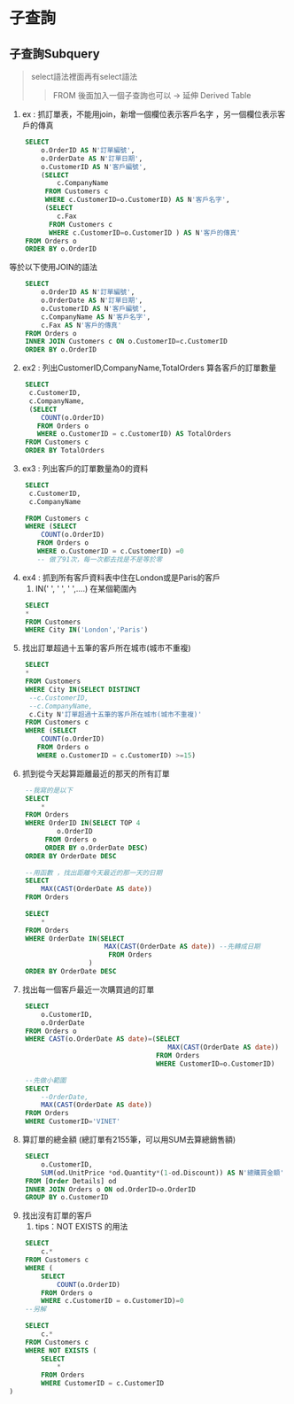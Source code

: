 # 子查詢
## 子查詢Subquery 

>select語法裡面再有select語法
>>FROM 後面加入一個子查詢也可以 -> 延伸 Derived Table

1. ex : 抓訂單表，不能用join，新增一個欄位表示客戶名字 ，另一個欄位表示客戶的傳真
```sql
	SELECT
		o.OrderID AS N'訂單編號',
		o.OrderDate AS N'訂單日期',
		o.CustomerID AS N'客戶編號',
		(SELECT 
			c.CompanyName 
		 FROM Customers c
		 WHERE c.CustomerID=o.CustomerID) AS N'客戶名字',
		 (SELECT 
			c.Fax 
		  FROM Customers c 
		  WHERE c.CustomerID=o.CustomerID ) AS N'客戶的傳真'
	FROM Orders o
	ORDER BY o.OrderID

```
 等於以下使用JOIN的語法
```sql
	SELECT
		o.OrderID AS N'訂單編號',
		o.OrderDate AS N'訂單日期',
		o.CustomerID AS N'客戶編號',
		c.CompanyName AS N'客戶名字',
		c.Fax AS N'客戶的傳真'
	FROM Orders o
	INNER JOIN Customers c ON o.CustomerID=c.CustomerID
	ORDER BY o.OrderID
```

2. ex2 : 列出CustomerID,CompanyName,TotalOrders 算各客戶的訂單數量
```sql
	SELECT 
	 c.CustomerID,
	 c.CompanyName,
	 (SELECT
		COUNT(o.OrderID)
	   FROM Orders o
	   WHERE o.CustomerID = c.CustomerID) AS TotalOrders
	FROM Customers c
	ORDER BY TotalOrders
```
3. ex3 : 列出客戶的訂單數量為0的資料
```sql
	SELECT 
	 c.CustomerID,
	 c.CompanyName
	
	FROM Customers c
	WHERE (SELECT
		COUNT(o.OrderID)
	   FROM Orders o
	   WHERE o.CustomerID = c.CustomerID) =0 
	   -- 做了91次，每一次都去找是不是等於零
```

4. ex4 : 抓到所有客戶資料表中住在London或是Paris的客戶
	1. IN(' ', ' ', ' ',....) 在某個範圍內
```sql
	SELECT 
	*
	FROM Customers
	WHERE City IN('London','Paris')
```
5. 找出訂單超過十五筆的客戶所在城市(城市不重複)
```sql
	SELECT 
	*
	FROM Customers
	WHERE City IN(SELECT DISTINCT
	 --c.CustomerID,
	 --c.CompanyName,
	 c.City N'訂單超過十五筆的客戶所在城市(城市不重複)'
	FROM Customers c
	WHERE (SELECT
		COUNT(o.OrderID)
	   FROM Orders o
	   WHERE o.CustomerID = c.CustomerID) >=15)
```


6. 抓到從今天起算距離最近的那天的所有訂單
```sql
	--我寫的是以下
	SELECT
		*
	FROM Orders
	WHERE OrderID IN(SELECT TOP 4
			o.OrderID
		 FROM Orders o
		 ORDER BY o.OrderDate DESC) 
	ORDER BY OrderDate DESC
	
	--用函數 ，找出距離今天最近的那一天的日期
	SELECT
		MAX(CAST(OrderDate AS date))
	FROM Orders
	
	SELECT
		*
	FROM Orders
	WHERE OrderDate IN(SELECT
						MAX(CAST(OrderDate AS date)) --先轉成日期
						 FROM Orders
					) 
	ORDER BY OrderDate DESC
```

7. 找出每一個客戶最近一次購買過的訂單
```sql
	SELECT
		o.CustomerID,
		o.OrderDate
	FROM Orders o
	WHERE CAST(o.OrderDate AS date)=(SELECT
										MAX(CAST(OrderDate AS date))
									 FROM Orders
									 WHERE CustomerID=o.CustomerID)
	
	--先做小範圍
	SELECT
		--OrderDate,
		MAX(CAST(OrderDate AS date))
	FROM Orders
	WHERE CustomerID='VINET'
```
8. 算訂單的總金額 (總訂單有2155筆，可以用SUM去算總銷售額)
```sql
	SELECT
		o.CustomerID,
		SUM(od.UnitPrice *od.Quantity*(1-od.Discount)) AS N'總購買金額'
	FROM [Order Details] od  
	INNER JOIN Orders o ON od.OrderID=o.OrderID
	GROUP BY o.CustomerID
```

9. 找出沒有訂單的客戶
	1. tips：NOT EXISTS  的用法
```sql
	SELECT
		c.*
	FROM Customers c
	WHERE (
		SELECT 
			COUNT(o.OrderID)
		FROM Orders o
		WHERE c.CustomerID = o.CustomerID)=0
	--另解
	
	SELECT
		c.*
	FROM Customers c
	WHERE NOT EXISTS (
		SELECT
			*
		FROM Orders
		WHERE CustomerID = c.CustomerID
)
```


